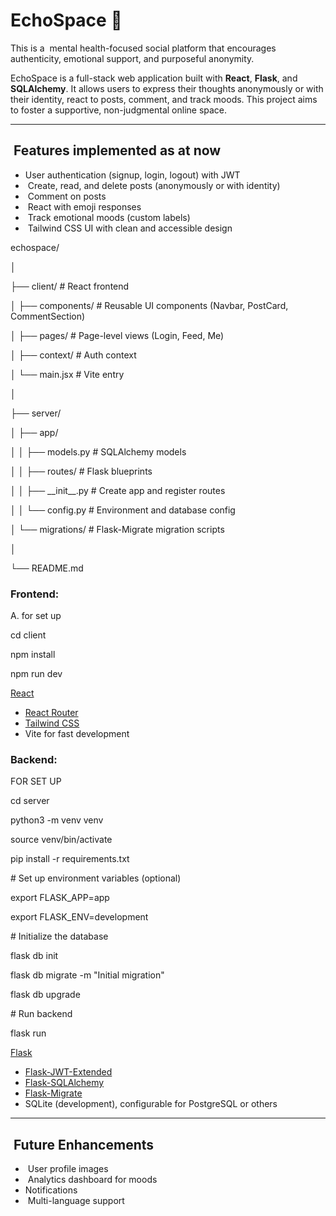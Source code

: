 # EchoSpace 🌌

This is a  mental health-focused social platform that encourages authenticity, emotional support, and purposeful anonymity.

EchoSpace is a full-stack web application built with **React**, **Flask**, and **SQLAlchemy**. It allows users to express their thoughts anonymously or with their identity, react to posts, comment, and track moods. This project aims to foster a supportive, non-judgmental online space.

---

##  Features implemented as at now

* User authentication (signup, login, logout) with JWT
*  Create, read, and delete posts (anonymously or with identity)
*  Comment on posts
*  React with emoji responses
*  Track emotional moods (custom labels)
*  Tailwind CSS UI with clean and accessible design

echospace/

│

├── client/                # React frontend

│   ├── components/        # Reusable UI components (Navbar, PostCard, CommentSection)

│   ├── pages/             # Page-level views (Login, Feed, Me)

│   ├── context/           # Auth context

│   └── main.jsx           # Vite entry

│

├── server/

│   ├── app/

│   │   ├── models.py      # SQLAlchemy models

│   │   ├── routes/        # Flask blueprints

│   │   ├── \_\_init\_\_.py    # Create app and register routes

│   │   └── config.py      # Environment and database config

│   └── migrations/        # Flask-Migrate migration scripts

│

└── README.md

### Frontend:

A. for set up

cd client

npm install

npm run dev

[React](https://reactjs.org/)

* [React Router](https://reactrouter.com/)
* [Tailwind CSS](https://tailwindcss.com/)
* Vite for fast development

### Backend:

FOR SET UP

cd server

python3 -m venv venv

source venv/bin/activate

pip install -r requirements.txt

\# Set up environment variables (optional)

export FLASK\_APP=app

export FLASK\_ENV=development

\# Initialize the database

flask db init

flask db migrate -m "Initial migration"

flask db upgrade

\# Run backend

flask run

[Flask](https://flask.palletsprojects.com/)

* [Flask-JWT-Extended](https://flask-jwt-extended.readthedocs.io/)
* [Flask-SQLAlchemy](https://flask-sqlalchemy.palletsprojects.com/)
* [Flask-Migrate](https://flask-migrate.readthedocs.io/)
* SQLite (development), configurable for PostgreSQL or others

---

##  Future Enhancements

*  User profile images
*  Analytics dashboard for moods
* Notifications
*  Multi-language support

```bash
```
